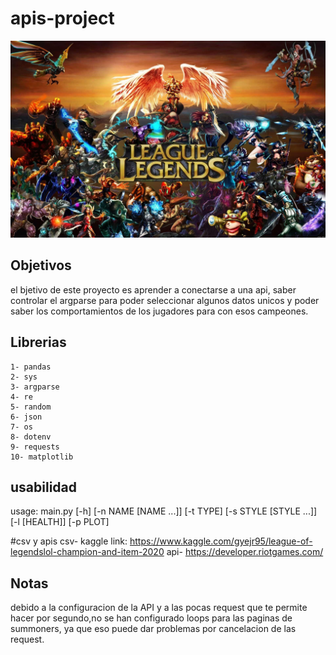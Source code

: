 # apis-project


![Lol](inputs/LOL.jpg)


## Objetivos
el bjetivo de este proyecto es aprender a conectarse a una api, saber controlar el argparse para poder seleccionar algunos datos unicos y poder saber los comportamientos de los jugadores para con esos campeones.

## Librerias
	1- pandas
	2- sys
	3- argparse
	4- re
	5- random
	6- json
	7- os
	8- dotenv
	9- requests
	10- matplotlib
	
## usabilidad
usage: main.py [-h] [-n NAME [NAME ...]] [-t TYPE] [-s STYLE [STYLE ...]] [-l [HEALTH]]
               [-p PLOT]

#csv y apis
	csv- kaggle link: https://www.kaggle.com/gyejr95/league-of-legendslol-champion-and-item-2020
	api- https://developer.riotgames.com/


## Notas
debido a la configuracion de la API y a las pocas request que te permite hacer por segundo,no se han configurado loops para las paginas de summoners, ya que eso puede dar problemas por cancelacion de las request.
